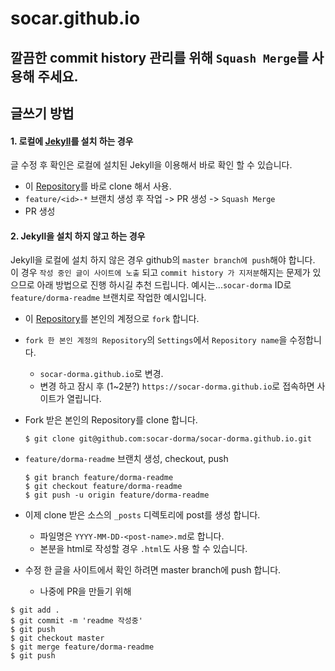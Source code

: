 # socar.github.io

## **깔끔한 commit history 관리를 위해 `Squash Merge`를 사용해 주세요.**

## 글쓰기 방법

#### 1. 로컬에 [Jekyll](https://jekyllrb.com/docs/)를 설치 하는 경우
글 수정 후 확인은 로컬에 설치된 Jekyll을 이용해서 바로 확인 할 수 있습니다.
  - 이 [Repository](https://github.com/socar-inc/socar-inc.github.io)를 바로 clone 해서 사용.
  - `feature/<id>-*` 브랜치 생성 후 작업 -> PR 생성 -> `Squash Merge`
  - PR 생성

#### 2. Jekyll을 설치 하지 않고 하는 경우
Jekyll을 로컬에 설치 하지 않은 경우 github의 `master branch에 push`해야 합니다. 이 경우 `작성 중인 글이 사이트에 노출` 되고 `commit history 가 지저분`해지는 문제가 있으므로 아래 방법으로 진행 하시길 추천 드립니다.
예시는...`socar-dorma` ID로 `feature/dorma-readme` 브랜치로 작업한 예시입니다.

  - 이 [Repository](https://github.com/socar-inc/socar-inc.github.io)를 본인의 계정으로 `fork` 합니다.
  - `fork 한 본인 계정의 Repository`의 `Settings`에서 `Repository name`을 수정합니다.
    - `socar-dorma.github.io`로 변경.
    - 변경 하고 잠시 후 (1~2분?) `https://socar-dorma.github.io`로 접속하면 사이트가 열립니다.
  - Fork 받은 본인의 Repository를 clone 합니다.

    ```
    $ git clone git@github.com:socar-dorma/socar-dorma.github.io.git
    ```
  
  - `feature/dorma-readme` 브랜치 생성, checkout, push

    ```
    $ git branch feature/dorma-readme
    $ git checkout feature/dorma-readme
    $ git push -u origin feature/dorma-readme
    ```

  - 이제 clone 받은 소스의 `_posts` 디렉토리에 post를 생성 합니다.
    - 파일명은 `YYYY-MM-DD-<post-name>.md`로 합니다.
    - 본분을 html로 작성할 경우 `.html`도 사용 할 수 있습니다.

  - 수정 한 글을 사이트에서 확인 하려면 master branch에 push 합니다.
    - 나중에 PR을 만들기 위해 

  ```
  $ git add .
  $ git commit -m 'readme 작성중'
  $ git push
  $ git checkout master
  $ git merge feature/dorma-readme
  $ git push
  ```